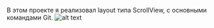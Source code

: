 В этом проекте я реализовал layout типа ScrollView, с основными командами Git.
![alt text](image.png)
